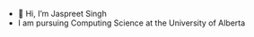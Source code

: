 - 👋 Hi, I’m Jaspreet Singh
- I am pursuing Computing Science at the University of Alberta



<!---
jaz404/jaz404 is a ✨ special ✨ repository because its `README.md` (this file) appears on your GitHub profile.
You can click the Preview link to take a look at your changes.
--->
